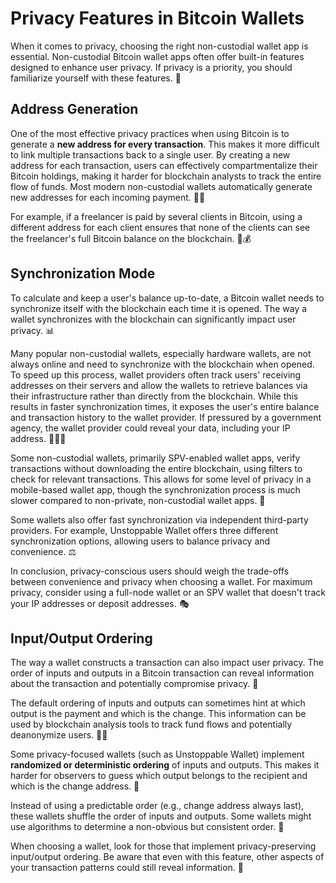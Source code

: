 # Privacy Features in Bitcoin Wallets

When it comes to privacy, choosing the right non-custodial wallet app is essential. Non-custodial Bitcoin wallet apps often offer built-in features designed to enhance user privacy. If privacy is a priority, you should familiarize yourself with these features. 🧐

## Address Generation 

One of the most effective privacy practices when using Bitcoin is to generate a **new address for every transaction**. This makes it more difficult to link multiple transactions back to a single user. By creating a new address for each transaction, users can effectively compartmentalize their Bitcoin holdings, making it harder for blockchain analysts to track the entire flow of funds. Most modern non-custodial wallets automatically generate new addresses for each incoming payment. 🔄🆕

For example, if a freelancer is paid by several clients in Bitcoin, using a different address for each client ensures that none of the clients can see the freelancer's full Bitcoin balance on the blockchain. 💼💰

## Synchronization Mode 

To calculate and keep a user's balance up-to-date, a Bitcoin wallet needs to synchronize itself with the blockchain each time it is opened. The way a wallet synchronizes with the blockchain can significantly impact user privacy. 📊

Many popular non-custodial wallets, especially hardware wallets, are not always online and need to synchronize with the blockchain when opened. To speed up this process, wallet providers often track users' receiving addresses on their servers and allow the wallets to retrieve balances via their infrastructure rather than directly from the blockchain. While this results in faster synchronization times, it exposes the user's entire balance and transaction history to the wallet provider. If pressured by a government agency, the wallet provider could reveal your data, including your IP address. 🏃‍♂️🚫

Some non-custodial wallets, primarily SPV-enabled wallet apps, verify transactions without downloading the entire blockchain, using filters to check for relevant transactions. This allows for some level of privacy in a mobile-based wallet app, though the synchronization process is much slower compared to non-private, non-custodial wallet apps. 🐢

Some wallets also offer fast synchronization via independent third-party providers. For example, Unstoppable Wallet offers three different synchronization options, allowing users to balance privacy and convenience. ⚖️

In conclusion, privacy-conscious users should weigh the trade-offs between convenience and privacy when choosing a wallet. For maximum privacy, consider using a full-node wallet or an SPV wallet that doesn't track your IP addresses or deposit addresses. 🎭


## Input/Output Ordering 

The way a wallet constructs a transaction can also impact user privacy. The order of inputs and outputs in a Bitcoin transaction can reveal information about the transaction and potentially compromise privacy. 🧩

The default ordering of inputs and outputs can sometimes hint at which output is the payment and which is the change. This information can be used by blockchain analysis tools to track fund flows and potentially deanonymize users. 🕵️‍♂️

Some privacy-focused wallets (such as Unstoppable Wallet) implement **randomized or deterministic ordering** of inputs and outputs. This makes it harder for observers to guess which output belongs to the recipient and which is the change address. 🎲

Instead of using a predictable order (e.g., change address always last), these wallets shuffle the order of inputs and outputs. Some wallets might use algorithms to determine a non-obvious but consistent order. 🔀

When choosing a wallet, look for those that implement privacy-preserving input/output ordering. Be aware that even with this feature, other aspects of your transaction patterns could still reveal information. 👀

